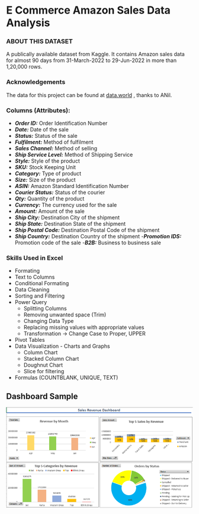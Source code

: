 # E Commerce Amazon Sales Data Analysis

### ABOUT THIS DATASET



A publically available dataset from Kaggle. It contains Amazon sales data for almost 90 days from 31-March-2022 to 29-Jun-2022 in more than 1,20,000 rows. 

### Acknowledgements
The data for this project can be found at [data.world](https://data.world/anilsharma87) , thanks to ANil.

### Columns (Attributes): ###

- ***Order ID:*** Order Identification Number
- ***Date:*** Date of the sale
- ***Status:*** Status of the sale
- ***Fulfilment:*** Method of fulfilment
- ***Sales Channel:*** Method of selling
- ***Ship Service Level:*** Method of Shipping Service
- ***Style:*** Style of the product
- ***SKU:*** Stock Keeping Unit
- ***Category:*** Type of product
- ***Size:*** Size of the product
- ***ASIN:*** Amazon Standard Identification Number
- ***Courier Status:*** Status of the courier
- ***Qty:*** Quantity of the product
- ***Currency:*** The currency used for the sale
- ***Amount:*** Amount of the sale
- ***Ship City:*** Destination City of the shipment
- ***Ship State:*** Destination State of the shipment
- ***Ship Postal Code:*** Destination Postal Code of the shipment
- ***Ship Country:*** Destination Country of the shipment
-***Promotion IDS:*** Promotion code of the sale
-***B2B:*** Business to business sale

### Skills Used in Excel
- Formating
- Text to Columns
- Conditional Formating
- Data Cleaning
- Sorting and Filtering
- Power Query
  - Splitting Columns
  - Removing unwanted space (Trim)
  - Changing Data Type
  - Replacing missing values with appropriate values
  - Transformation -> Change Case to Proper, UPPER
- Pivot Tables 
- Data Visualization - Charts and Graphs
  - Column Chart
  - Stacked Column Chart
  - Doughnut Chart
  - Slice for filtering
- Formulas (COUNTBLANK, UNIQUE, TEXT)

## Dashboard Sample
<img src="Images/Amazon Sales Dashboard.png">
